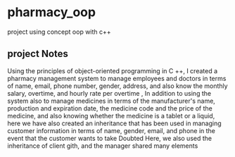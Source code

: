 # pharmacy_oop
project using concept  oop  with c++
## project Notes
Using the principles of object-oriented programming in C ++, I created a pharmacy management system to manage employees and doctors in terms of name, email, phone number, gender, address, and also know the monthly salary, overtime, and hourly rate per overtime , In addition to using the system also to manage medicines in terms of the manufacturer's name, production and expiration date, the medicine code and the price of the medicine, and also knowing whether the medicine is a tablet or a liquid, here we have also created an inheritance that has been used in managing customer information in terms of name, gender, email, and phone in the event that the customer wants to take Doubted
Here, we also used the inheritance of client gith, and the manager shared many elements

